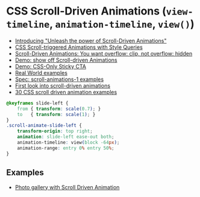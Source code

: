 # CSS Scroll-Driven Animations (`view-timeline`, `animation-timeline`, `view()`)

- [Introducing "Unleash the power of Scroll-Driven Animations"](https://developer.chrome.com/blog/scroll-driven-animations-video-course?hl=en)
- [CSS Scroll-triggered Animations with Style Queries](https://ryanmulligan.dev/blog/scroll-triggered-animations-style-queries/)
- [Scroll-Driven Animations: You want overflow: clip, not overflow: hidden](https://www.bram.us/2024/02/14/scroll-driven-animations-you-want-overflow-clip-not-overflow-hidden/)
- [Demo: show off Scroll-driven Animations](https://scroll-driven-animations.style/)
- [Demo: CSS-Only Sticky CTA](https://x.com/jh3yy/status/1765166342502559923?s=20)
- [Real World examples](https://x.com/Una/status/1767237843330433298?s=20)
- [Spec: scroll-animations-1 examples](https://github.com/w3c/csswg-drafts/pull/11421)
- [First look into scroll-driven animations](https://www.builder.io/blog/scroll-driven-animations)
- [30 CSS scroll driven animation examples](https://nerdy.dev/notebook/scroll-driven-animations.html)

```css
@keyframes slide-left {
    from { transform: scale(0.7); }
    to   { transform: scale(1); }
}
.scroll-animate-slide-left {
    transform-origin: top right;
    animation: slide-left ease-out both;
    animation-timeline: view(block -64px);
    animation-range: entry 0% entry 50%;
}
```


## Examples

- [Photo gallery with Scroll Driven Animation](https://codepen.io/argyleink/pen/LEYOgxy)
